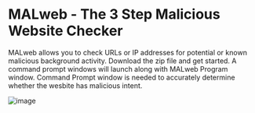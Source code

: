 # MALweb - The 3 Step Malicious Website Checker
MALweb allows you to check URLs or IP addresses for potential or known malicious background activity.
Download the zip file and get started. A command prompt windows will launch along with MALweb Program window. Command Prompt window is needed to accurately determine whether the wesbite has malicious intent. 

![image](https://github.com/user-attachments/assets/4abfb926-a40d-4a8c-ba56-51c418b71cc6)
